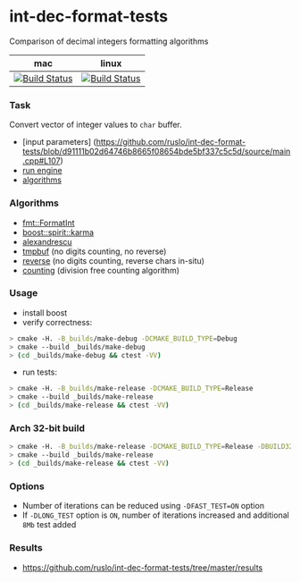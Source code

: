 int-dec-format-tests
====================

Comparison of decimal integers formatting algorithms

| mac                             | linux                          |
|---------------------------------|--------------------------------|
| [![Build Status][master]][repo] | [![Build Status][linux]][repo] |

[linux]: https://travis-ci.org/ruslo/int-dec-format-tests.png?branch=travis.linux
[master]: https://travis-ci.org/ruslo/int-dec-format-tests.png?branch=master
[repo]: https://travis-ci.org/ruslo/int-dec-format-tests

### Task
Convert vector of integer values to `char` buffer.

* [input parameters]
(https://github.com/ruslo/int-dec-format-tests/blob/d91111b02d64746b8665f08654bde5bf337c5c5d/source/main.cpp#L107)
* [run engine](https://github.com/ruslo/int-dec-format-tests/blob/master/source/Algos.hpp)
* [algorithms](https://github.com/ruslo/int-dec-format-tests/tree/master/source/algos)

### Algorithms
* [fmt::FormatInt](https://github.com/vitaut/format)
* [boost::spirit::karma](http://www.boost.org/doc/libs/1_55_0/libs/spirit/doc/html/spirit/karma.html)
* [alexandrescu](https://www.facebook.com/notes/facebook-engineering/three-optimization-tips-for-c/10151361643253920)
* [tmpbuf](https://github.com/ruslo/int-dec-format-tests/blob/master/source/algos/tmpbuf.hpp)
(no digits counting, no reverse)
* [reverse](https://github.com/ruslo/int-dec-format-tests/blob/master/source/algos/reverse.hpp)
(no digits counting, reverse chars in-situ)
* [counting](https://github.com/ruslo/int-dec-format-tests/blob/master/source/algos/counting.hpp)
(division free counting algorithm)

### Usage
* install boost
* verify correctness:
```bash
> cmake -H. -B_builds/make-debug -DCMAKE_BUILD_TYPE=Debug
> cmake --build _builds/make-debug
> (cd _builds/make-debug && ctest -VV)
```
* run tests:
```bash
> cmake -H. -B_builds/make-release -DCMAKE_BUILD_TYPE=Release
> cmake --build _builds/make-release
> (cd _builds/make-release && ctest -VV)
```

### Arch 32-bit build
```bash
> cmake -H. -B_builds/make-release -DCMAKE_BUILD_TYPE=Release -DBUILD32=ON
> cmake --build _builds/make-release
> (cd _builds/make-release && ctest -VV)
```

### Options
* Number of iterations can be reduced using `-DFAST_TEST=ON` option
* If `-DLONG_TEST` option is `ON`, number of iterations increased and additional `8Mb` test added

### Results
* https://github.com/ruslo/int-dec-format-tests/tree/master/results
